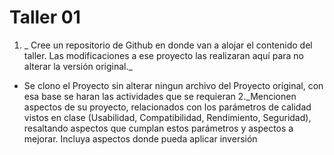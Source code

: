 # Taller 01

1. _ Cree un repositorio de Github en donde van a alojar el contenido del taller. Las modificaciones a ese proyecto las realizaran aquí para no alterar la versión original._
- Se clono el Proyecto sin alterar ningun archivo del Proyecto original, con esa base se haran las actividades que se requieran
2._Mencionen aspectos de su proyecto, relacionados con los parámetros de calidad vistos en clase (Usabilidad, Compatibilidad, Rendimiento, Seguridad), resaltando aspectos que cumplan estos parámetros y aspectos a mejorar. Incluya aspectos donde pueda aplicar inversión 


